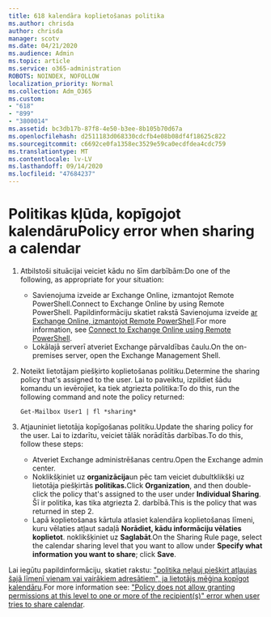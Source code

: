 ```yaml
---
title: 618 kalendāra koplietošanas politika
ms.author: chrisda
author: chrisda
manager: scotv
ms.date: 04/21/2020
ms.audience: Admin
ms.topic: article
ms.service: o365-administration
ROBOTS: NOINDEX, NOFOLLOW
localization_priority: Normal
ms.collection: Adm_O365
ms.custom:
- "618"
- "899"
- "3800014"
ms.assetid: bc3db17b-87f8-4e50-b3ee-8b105b70d67a
ms.openlocfilehash: d2511183d068330cdcfb4e08b08df4f18625c822
ms.sourcegitcommit: c6692ce0fa1358ec3529e59ca0ecdfdea4cdc759
ms.translationtype: MT
ms.contentlocale: lv-LV
ms.lasthandoff: 09/14/2020
ms.locfileid: "47684237"
---
```

# <a name="policy-error-when-sharing-a-calendar"></a><span data-ttu-id="2ec79-102">Politikas kļūda, kopīgojot kalendāru</span><span class="sxs-lookup"><span data-stu-id="2ec79-102">Policy error when sharing a calendar</span></span>

1. <span data-ttu-id="2ec79-103">Atbilstoši situācijai veiciet kādu no šīm darbībām:</span><span class="sxs-lookup"><span data-stu-id="2ec79-103">Do one of the following, as appropriate for your situation:</span></span>
    - <span data-ttu-id="2ec79-104">Savienojuma izveide ar Exchange Online, izmantojot Remote PowerShell.</span><span class="sxs-lookup"><span data-stu-id="2ec79-104">Connect to Exchange Online by using Remote PowerShell.</span></span> <span data-ttu-id="2ec79-105">Papildinformāciju skatiet rakstā Savienojuma izveide [ar Exchange Online, izmantojot Remote PowerShell](https://technet.microsoft.com/library/jj984289%28v=exchg.160%29.aspx).</span><span class="sxs-lookup"><span data-stu-id="2ec79-105">For more information, see [Connect to Exchange Online using Remote PowerShell](https://technet.microsoft.com/library/jj984289%28v=exchg.160%29.aspx).</span></span>
    - <span data-ttu-id="2ec79-106">Lokālajā serverī atveriet Exchange pārvaldības čaulu.</span><span class="sxs-lookup"><span data-stu-id="2ec79-106">On the on-premises server, open the Exchange Management Shell.</span></span>
2. <span data-ttu-id="2ec79-107">Noteikt lietotājam piešķirto koplietošanas politiku.</span><span class="sxs-lookup"><span data-stu-id="2ec79-107">Determine the sharing policy that's assigned to the user.</span></span> <span data-ttu-id="2ec79-108">Lai to paveiktu, izpildiet šādu komandu un ievērojiet, ka tiek atgriezta politika:</span><span class="sxs-lookup"><span data-stu-id="2ec79-108">To do this, run the following command and note the policy returned:</span></span>

    `
    Get-Mailbox User1 | fl *sharing*
    `

3. <span data-ttu-id="2ec79-109">Atjauniniet lietotāja kopīgošanas politiku.</span><span class="sxs-lookup"><span data-stu-id="2ec79-109">Update the sharing policy for the user.</span></span> <span data-ttu-id="2ec79-110">Lai to izdarītu, veiciet tālāk norādītās darbības.</span><span class="sxs-lookup"><span data-stu-id="2ec79-110">To do this, follow these steps:</span></span>
    - <span data-ttu-id="2ec79-111">Atveriet Exchange administrēšanas centru.</span><span class="sxs-lookup"><span data-stu-id="2ec79-111">Open the Exchange admin center.</span></span>
    - <span data-ttu-id="2ec79-112">Noklikšķiniet uz **organizācija**un pēc tam veiciet dubultklikšķi uz lietotāja piešķirtās **politikas.**</span><span class="sxs-lookup"><span data-stu-id="2ec79-112">Click **Organization**, and then double-click the policy that's assigned to the user under **Individual Sharing**.</span></span> <span data-ttu-id="2ec79-113">Šī ir politika, kas tika atgriezta 2. darbībā.</span><span class="sxs-lookup"><span data-stu-id="2ec79-113">This is the policy that was returned in step 2.</span></span>
    - <span data-ttu-id="2ec79-114">Lapā koplietošanas kārtula atlasiet kalendāra koplietošanas līmeni, kuru vēlaties atļaut sadaļā **Norādiet, kādu informāciju vēlaties koplietot**. noklikšķiniet uz **Saglabāt**.</span><span class="sxs-lookup"><span data-stu-id="2ec79-114">On the Sharing Rule page, select the calendar sharing level that you want to allow under **Specify what information you want to share**; click **Save**.</span></span>

<span data-ttu-id="2ec79-115">Lai iegūtu papildinformāciju, skatiet rakstu: ["politika neļauj piešķirt atļaujas šajā līmenī vienam vai vairākiem adresātiem", ja lietotājs mēģina kopīgot kalendāru](https://docs.microsoft.com/exchange/troubleshoot/calendar-sharing/policy-permissions-issue).</span><span class="sxs-lookup"><span data-stu-id="2ec79-115">For more information see: ["Policy does not allow granting permissions at this level to one or more of the recipient(s)" error when user tries to share calendar](https://docs.microsoft.com/exchange/troubleshoot/calendar-sharing/policy-permissions-issue).</span></span>
